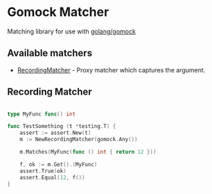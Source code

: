 # Gomock Matcher

Matching library for use with [golang/gomock](https://github.com/golang/mock)

## Available matchers

  * [RecordingMatcher](recording-matcher) - Proxy matcher which captures the argument.


## Recording Matcher

```go

type MyFunc func() int

func TestSomething (t *testing.T) {
	assert := assert.New(t)
	m := NewRecordingMatcher(gomock.Any())

    m.Matches(MyFunc(func () int { return 12 }))

    f, ok := m.Get().(MyFunc)
    assert.True(ok)
	assert.Equal(12, f())
}
```